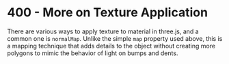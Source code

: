 # 400 - More on Texture Application

There are various ways to apply texture to material in three.js, and a common one is ```normalMap```. Unlike the simple ```map``` property used above, this is a mapping technique that adds details to the object without creating more polygons to mimic the behavior of light on bumps and dents.